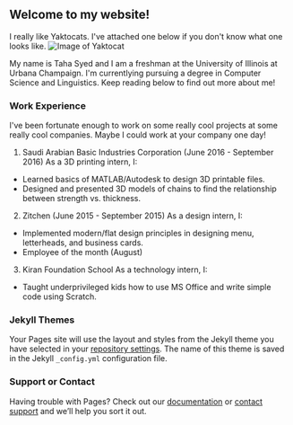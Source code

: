 ## Welcome to my website!

I really like Yaktocats. I've attached one below if you don't know what one looks like.
![Image of Yaktocat](https://octodex.github.com/images/yaktocat.png)

My name is Taha Syed and I am a freshman at the University of Illinois at Urbana Champaign. I'm currentlying pursuing a degree in Computer Science and Linguistics. Keep reading below to find out more about me!

### Work Experience
I've been fortunate enough to work on some really cool projects at some really cool companies. Maybe I could work at your company one day!

1. Saudi Arabian Basic Industries Corporation (June 2016 - September 2016)
    As a 3D printing intern, I:
  - Learned basics of MATLAB/Autodesk to design 3D printable files.
  - Designed and presented 3D models of chains to find the relationship between strength vs. thickness.
 
2. Zitchen (June 2015 - September 2015)
    As a design intern, I:
  - Implemented modern/flat design principles in designing menu, letterheads, and business cards.
  - Employee of the month (August)

3. Kiran Foundation School
    As a technology intern, I:
  - Taught underprivileged kids how to use MS Office and write simple code using Scratch.


### Jekyll Themes

Your Pages site will use the layout and styles from the Jekyll theme you have selected in your [repository settings](https://github.com/tahas2/tahas2.github.io/settings). The name of this theme is saved in the Jekyll `_config.yml` configuration file.

### Support or Contact

Having trouble with Pages? Check out our [documentation](https://help.github.com/categories/github-pages-basics/) or [contact support](https://github.com/contact) and we’ll help you sort it out.
